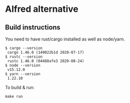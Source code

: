 # Alfred alternative

## Build instructions

You need to have rust/cargo installed as well as node/yarn.

```
$ cargo --version
 cargo 1.46.0 (149022b1d 2020-07-17)
$ rustc --version
 rustc 1.46.0 (04488afe3 2020-08-24)
$ node --version
 v15.12.0
$ yarn --version
 1.22.10
```

To build & run:

```
make run
```

